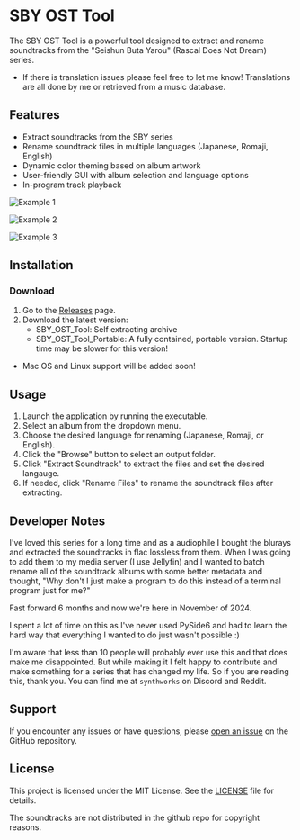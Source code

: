 # SBY OST Tool

The SBY OST Tool is a powerful tool designed to extract and rename soundtracks from the "Seishun Buta Yarou" (Rascal Does Not Dream) series.

* If there is translation issues please feel free to let me know! Translations are all done by me or retrieved from a music database.

## Features

- Extract soundtracks from the SBY series
- Rename soundtrack files in multiple languages (Japanese, Romaji, English)
- Dynamic color theming based on album artwork
- User-friendly GUI with album selection and language options
- In-program track playback

![Example 1](https://github.com/Synthworks0/SBY-OST-Tool/blob/dev/example1.png)

![Example 2](https://github.com/Synthworks0/SBY-OST-Tool/blob/dev/example2.png)

![Example 3](https://github.com/Synthworks0/SBY-OST-Tool/blob/dev/example3.png)

## Installation

### Download

1. Go to the [Releases](https://github.com/Synthworks0/SBY-OST-Tool/releases) page.
2. Download the latest version:
   - SBY_OST_Tool: Self extracting archive
   - SBY_OST_Tool_Portable: A fully contained, portable version. Startup time may be slower for this version!

* Mac OS and Linux support will be added soon!

## Usage

1. Launch the application by running the executable.
2. Select an album from the dropdown menu.
3. Choose the desired language for renaming (Japanese, Romaji, or English).
4. Click the "Browse" button to select an output folder.
5. Click "Extract Soundtrack" to extract the files and set the desired langauge.
6. If needed, click "Rename Files" to rename the soundtrack files after extracting.

## Developer Notes

I've loved this series for a long time and as a audiophile I bought the blurays and extracted the soundtracks in flac lossless from them. When I was going to add them to my media server (I use Jellyfin) 
and I wanted to batch rename all of the soundtrack albums with some better metadata and thought, "Why don't I just make a program to do this instead of a terminal program just for me?"

Fast forward 6 months and now we're here in November of 2024. 

I spent a lot of time on this as I've never used PySide6 and had to learn the hard way that everything I wanted to do just wasn't possible :)

I'm aware that less than 10 people will probably ever use this and that does make me disappointed. But while making it I felt happy to contribute and make something for a series that has changed my life.
So if you are reading this, thank you. You can find me at `synthworks` on Discord and Reddit. 

## Support

If you encounter any issues or have questions, please [open an issue](https://github.com/Synthworks0/SBY-OST-Tool/issues) on the GitHub repository.

## License

This project is licensed under the MIT License. See the [LICENSE](https://github.com/Synthworks0/SBY-OST-Tool/blob/main/LICENSE) file for details.

The soundtracks are not distributed in the github repo for copyright reasons.
